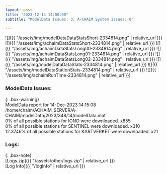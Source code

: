 ```yaml
---
layout: post
title: "2023-12-14 14:00:00"
subtitle: "ModelData Issues: 3; A-CHAIM System Issues: 0"

---
```


![]({{ "/assets/img/modelDataDataStatsShort-2334814.png" | relative_url }})
![]({{ "/assets/img/achaimDataStatsShort-2334814.png" | relative_url }})
![]({{ "/assets/img/achaimDataStatsLong00-2334814.png" | relative_url }})
![]({{ "/assets/img/achaimDataStatsLong01-2334814.png" | relative_url }})
![]({{ "/assets/img/achaimDataStatsLong02-2334814.png" | relative_url }})
![]({{ "/assets/img/modelDataDataStats-2334814.png" | relative_url }})
![]({{ "/assets/img/modelDataStationStats-2334814.png" | relative_url }})
![]({{ "/assets/img/achaimRunTime-2334814.png" | relative_url }})


### ModelData Issues:  
  
{: .box-warning}  
 ModelData report for 14-Dec-2023 14:15:08   
 /home/chaim/ACHAIM_SERVER/A-CHAIM/modelData/2023/348/14/modelData.mat   
 0% of all possible stations for IONO were downloaded. x855   
 0% of all possible stations for SENTINEL were downloaded. x310   
 12.3746% of all possible stations for KARTVERKET were downloaded. x21   
  


### Logs:  
  
{: .box-note}  
[Logs.zip]({{ "/assets/other/logs.zip" | relative_url }})  
[Log Info]({{ "/logInfo" | relative_url }})  
